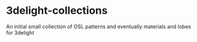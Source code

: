 # 3delight-collections
An initial small collection of OSL patterns and eventually materials and lobes for 3delight
